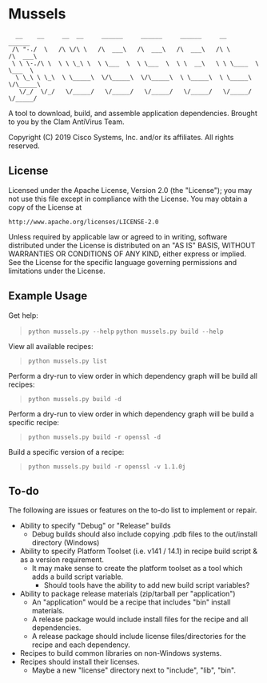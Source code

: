 # Mussels

```
  __    __     __  __     ______     ______     ______     __         ______
 /\ "-./  \   /\ \/\ \   /\  ___\   /\  ___\   /\  ___\   /\ \       /\  ___\
 \ \ \-./\ \  \ \ \_\ \  \ \___  \  \ \___  \  \ \  __\   \ \ \____  \ \___  \
  \ \_\ \ \_\  \ \_____\  \/\_____\  \/\_____\  \ \_____\  \ \_____\  \/\_____\
   \/_/  \/_/   \/_____/   \/_____/   \/_____/   \/_____/   \/_____/   \/_____/
```

A tool to download, build, and assemble application dependencies.
                                    Brought to you by the Clam AntiVirus Team.

Copyright (C) 2019 Cisco Systems, Inc. and/or its affiliates. All rights reserved.

## License

Licensed under the Apache License, Version 2.0 (the "License");
you may not use this file except in compliance with the License.
You may obtain a copy of the License at

    http://www.apache.org/licenses/LICENSE-2.0

Unless required by applicable law or agreed to in writing, software
distributed under the License is distributed on an "AS IS" BASIS,
WITHOUT WARRANTIES OR CONDITIONS OF ANY KIND, either express or implied.
See the License for the specific language governing permissions and
limitations under the License.

## Example Usage

Get help:

> `python mussels.py --help`
> `python mussels.py build --help`

View all available recipes:

> `python mussels.py list`

Perform a dry-run to view order in which dependency graph will be build all recipes:

> `python mussels.py build -d`

Perform a dry-run to view order in which dependency graph will be build a specific recipe:

> `python mussels.py build -r openssl -d`

Build a specific version of a recipe:

> `python mussels.py build -r openssl -v 1.1.0j`

## To-do

The following are issues or features on the to-do list to implement or repair.

* Ability to specify "Debug" or "Release" builds
  * Debug builds should also include copying .pdb files to the out/install directory (Windows)
* Ability to specify Platform Toolset (i.e. v141 / 14.1) in recipe build script & as a version requirement.
  * It may make sense to create the platform toolset as a tool which adds a build script variable.
    * Should tools have the ability to add new build script variables?
* Ability to package release materials (zip/tarball per "application")
  * An "application" would be a recipe that includes "bin" install materials.
  * A release package would include install files for the recipe and all dependencies.
  * A release package should include license files/directories for the recipe and each dependency.
* Recipes to build common libraries on non-Windows systems.
* Recipes should install their licenses.  
  * Maybe a new "license" directory next to "include", "lib", "bin".
